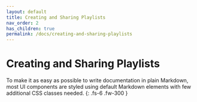 ```yaml
---
layout: default
title: Creating and Sharing Playlists
nav_order: 2
has_children: true
permalink: /docs/creating-and-sharing-playlists
---
```


# Creating and Sharing Playlists

To make it as easy as possible to write documentation in plain Markdown, most UI components are styled using default Markdown elements with few additional CSS classes needed.
{: .fs-6 .fw-300 }
